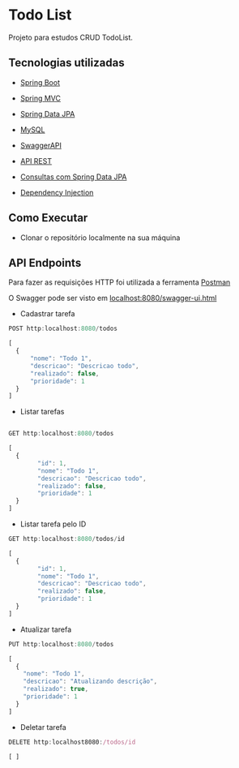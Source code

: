 # Todo List 
Projeto para estudos CRUD TodoList.

## Tecnologias utilizadas
- [Spring Boot]()
- [Spring MVC]()
- [Spring Data JPA]()
- [MySQL]()
- [SwaggerAPI]()

- [API REST]()
- [Consultas com Spring Data JPA]()
- [Dependency Injection]()


## Como Executar 

- Clonar o repositório localmente na sua máquina



## API Endpoints
Para fazer as requisições HTTP foi utilizada a ferramenta [Postman](https://www.postman.com/)

O Swagger pode ser visto em [localhost:8080/swagger-ui.html](localhost:8080/swagger-ui.html)

- Cadastrar tarefa

```javascript
POST http:localhost:8080/todos

[
  {
      "nome": "Todo 1",
      "descricao": "Descricao todo",
      "realizado": false,
      "prioridade": 1
  }
]
```



- Listar tarefas

```javascript

GET http:localhost:8080/todos

[
  {
        "id": 1,
        "nome": "Todo 1",
        "descricao": "Descricao todo",
        "realizado": false,
        "prioridade": 1
  }
]

```

- Listar tarefa pelo ID

```javascript
GET http:localhost:8080/todos/id

[
  {
        "id": 1,
        "nome": "Todo 1",
        "descricao": "Descricao todo",
        "realizado": false,
        "prioridade": 1
  }
]


```



- Atualizar tarefa

```javascript
PUT http:localhost:8080/todos

[
  {
    "nome": "Todo 1",
    "descricao": "Atualizando descrição",
    "realizado": true,
    "prioridade": 1
  }
]

```

- Deletar tarefa

```javascript
DELETE http:localhost8080:/todos/id

[ ]


```



